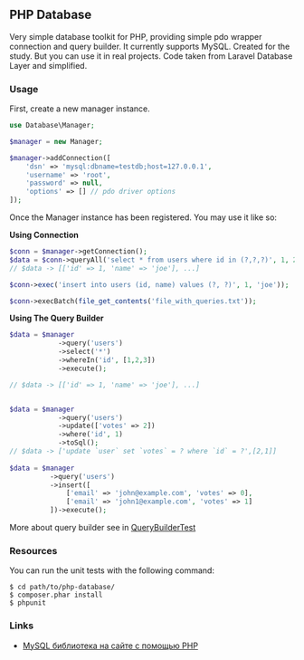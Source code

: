 ## PHP Database

Very simple database toolkit for PHP, providing simple pdo wrapper connection and query builder. 
It currently supports MySQL.
Сreated for the study. But you can use it in real projects.
Сode taken from Laravel Database Layer and simplified.

### Usage

First, create a new manager instance.

```PHP
use Database\Manager;

$manager = new Manager;

$manager->addConnection([
    'dsn' => 'mysql:dbname=testdb;host=127.0.0.1',
    'username' => 'root',
    'password' => null,
    'options' => [] // pdo driver options 
]);
```

Once the Manager instance has been registered. You may use it like so:

**Using Connection**

```PHP
$conn = $manager->getConnection();
$data = $conn->queryAll('select * from users where id in (?,?,?)', 1, 2, 3);
// $data -> [['id' => 1, 'name' => 'joe'], ...]

$conn->exec('insert into users (id, name) values (?, ?)', 1, 'joe'));

$conn->execBatch(file_get_contents('file_with_queries.txt'));
```

**Using The Query Builder**

```PHP
$data = $manager
            ->query('users')
            ->select('*')
            ->whereIn('id', [1,2,3])
            ->execute();

// $data -> [['id' => 1, 'name' => 'joe'], ...]


$data = $manager
            ->query('users')
            ->update(['votes' => 2])
            ->where('id', 1)
            ->toSql();
// $data -> ['update `user` set `votes` = ? where `id` = ?',[2,1]]
            
$data = $manager
          ->query('users')
          ->insert([
              ['email' => 'john@example.com', 'votes' => 0],
              ['email' => 'john1@example.com', 'votes' => 1]
          ])->execute();
```

More about query builder see in [QueryBuilderTest](https://github.com/itlessons/php-database/blob/master/tests/Database/Tests/QueryBuilderTest.php)

### Resources

You can run the unit tests with the following command:

    $ cd path/to/php-database/
    $ composer.phar install
    $ phpunit
    
### Links

* [MySQL библиотека на сайте с помощью PHP](http://www.itlessons.info/php/database-mysql/)
    
